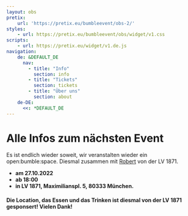 ```yaml
---
layout: obs
pretix:
    url: 'https://pretix.eu/bumbleevent/obs-2/'
styles:
    - url: https://pretix.eu/bumbleevent/obs/widget/v1.css
scripts:
    - url: https://pretix.eu/widget/v1.de.js
navigation:
    de: &DEFAULT_DE
      nav:
        - title: "Info"
          section: info
        - title: "Tickets"
          section: tickets
        - title: "Über uns"
          section: about
    de-DE:
      <<: *DEFAULT_DE
---
```


# Alle Infos zum nächsten Event

Es ist endlich wieder soweit, wir veranstalten wieder ein open:bumble:space. Diesmal zusammen mit [Robert](https://www.linkedin.com/in/robertkuerzinger/) von der LV 1871.

- **am 27.10.2022**
- **ab 18:00**
- **in LV 1871, Maximilianspl. 5, 80333 München.**

#### Die Location, das Essen und das Trinken ist diesmal von der LV 1871 gesponsert! Vielen Dank!
